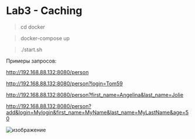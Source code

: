 # Lab3 - Caching

> cd docker

> docker-compose up

> ./start.sh

Примеры запросов:

http://192.168.88.132:8080/person

http://192.168.88.132:8080/person?login=Tom59

http://192.168.88.132:8080/person?first_name=Angelina&last_name=Jolie

http://192.168.88.132:8080/person?add&login=Mylogin&first_name=MyName&last_name=MyLastName&age=50



![изображение](https://user-images.githubusercontent.com/43645823/170844205-6fe16d53-0d6a-4ea7-b6f4-9c1a50d50dfc.png)


